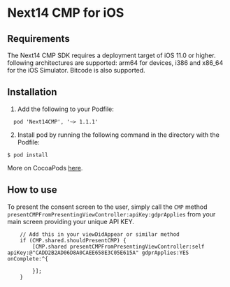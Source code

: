 # Next14 CMP for iOS

## Requirements

The Next14 CMP SDK requires a deployment target of iOS 11.0 or higher. following architectures are supported: arm64 for devices, i386 and x86_64 for the iOS Simulator. Bitcode is also supported.

## Installation

1. Add the following to your Podfile:

```
  pod 'Next14CMP', '~> 1.1.1'
```

2. Install pod by running the following command in the directory with the Podfile:

```
$ pod install
```

More on CocoaPods [here](https://cocoapods.org/).

## How to use

To present the consent screen to the user, simply call the `CMP` method
`presentCMPFromPresentingViewController:apiKey:gdprApplies` from your main screen providing your unique API KEY.

```objc
    // Add this in your viewDidAppear or similar method
    if (CMP.shared.shouldPresentCMP) {
        [CMP.shared presentCMPFromPresentingViewController:self apiKey:@"CADD2B2AD06D8A0CAEE658E3C05E615A" gdprApplies:YES onComplete:^{

        }];
    }
```
